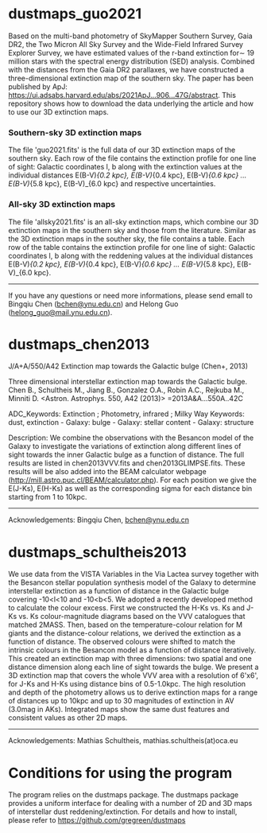 # dustmaps_guo2021
Based on the multi-band photometry of SkyMapper Southern Survey, Gaia DR2, the Two Micron All Sky Survey and the Wide-Field Infrared Survey Explorer Survey, we have estimated values of the r-band extinction for∼ 19 million stars with the spectral energy distribution (SED) analysis. Combined with the distances from the Gaia DR2 parallaxes, we have constructed a three-dimensional extinction map of the southern sky. The paper has been published by ApJ: https://ui.adsabs.harvard.edu/abs/2021ApJ...906...47G/abstract. This repository shows how to download the data underlying the article and how to use our 3D extinction maps.

### Southern-sky 3D extinction maps
The file 'guo2021.fits' is the full data of our 3D extinction maps of the southern sky. Each row of the file contains the extinction profile for one line of sight: Galactic coordinates l, b along with the extinction values at the individual distances E(B-V)_{0.2 kpc}, E(B-V)_{0.4 kpc}, E(B-V)_{0.6 kpc} ... E(B-V)_{5.8 kpc}, E(B-V)_{6.0 kpc} and respective uncertainties.

### All-sky 3D extinction maps
The file 'allsky2021.fits' is an all-sky extinction maps, which combine our 3D extinction maps in the southern sky and those from the literature. Similar as the 3D extinction maps in the souther sky, the file contains a table. Each row of the table contains the extinction profile for one line of sight: Galactic coordinates l, b along with the reddening values at the individual distances E(B-V)_{0.2 kpc}, E(B-V)_{0.4 kpc}, E(B-V)_{0.6 kpc} ... E(B-V)_{5.8 kpc}, E(B-V)_{6.0 kpc}.

--------------------------------------------------------------------------------
If you have any questions or need more informations, please send emall to Bingqiu Chen (bchen@ynu.edu.cn) and Helong Guo (helong_guo@mail.ynu.edu.cn).

# dustmaps_chen2013
J/A+A/550/A42       Extinction map towards the Galactic bulge  (Chen+, 2013)

Three dimensional interstellar extinction map towards the Galactic bulge.
    Chen B., Schultheis M., Jiang B., Gonzalez O.A., Robin A.C., Rejkuba M.,
    Minniti D.
   <Astron. Astrophys. 550, A42 (2013)>
   =2013A&A...550A..42C

ADC_Keywords: Extinction ; Photometry, infrared ; Milky Way
Keywords: dust, extinction - Galaxy: bulge - Galaxy: stellar content -
          Galaxy: structure

Description:
    We combine the observations with the Besancon model of the Galaxy
    to investigate the variations of extinction along different lines of
    sight towards the inner Galactic bulge as a function of distance. The
    full results are listed in chen2013VVV.fits and chen2013GLIMPSE.fits. These results will be
    also added into the BEAM calculator webpage
    (http://mill.astro.puc.cl/BEAM/calculator.php). For each position we
    give the E(J-Ks), E(H-Ks) as well as the corresponding sigma for
    each distance bin starting from 1 to 10kpc.

--------------------------------------------------------------------------------

Acknowledgements:
    Bingqiu Chen, bchen@ynu.edu.cn

# dustmaps_schultheis2013

We use data from the VISTA Variables in the Via Lactea survey together with the
Besancon stellar population synthesis model of the Galaxy to determine
interstellar extinction as a function of distance in the Galactic
bulge covering -10<l<10 and -10<b<5. We adopted a recently developed
method to calculate the colour excess. First we constructed the H-Ks
vs. Ks and J-Ks vs. Ks colour-magnitude diagrams based on the VVV
catalogues that matched 2MASS. Then, based on the temperature-colour
relation for M giants and the distance-colour relations, we derived
the extinction as a function of distance. The observed colours were
shifted to match the intrinsic colours in the Besancon model as a
function of distance iteratively. This created an extinction map with
three dimensions: two spatial and one distance dimension along each
line of sight towards the bulge. We present a 3D extinction map that
covers the whole VVV area with a resolution of 6'x6', for J-Ks and
H-Ks using distance bins of 0.5-1.0kpc. The high resolution and depth of
the photometry allows us to derive extinction maps for a range of
distances up to 10kpc and up to 30 magnitudes of extinction in AV
(3.0mag in AKs). Integrated maps show the same dust features and
consistent values as other 2D maps.

--------------------------------------------------------------------------------

Acknowledgements:
       Mathias Schultheis, mathias.schultheis(at)oca.eu
# Conditions for using the program
The program relies on the dustmaps package. The dustmaps package provides a uniform interface for dealing with a number of 2D and 3D maps of interstellar dust reddening/extinction. For details and how to install, please refer to https://github.com/gregreen/dustmaps

